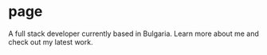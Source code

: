 # page
A full stack developer currently based in Bulgaria. Learn more about me and check out my latest work.
